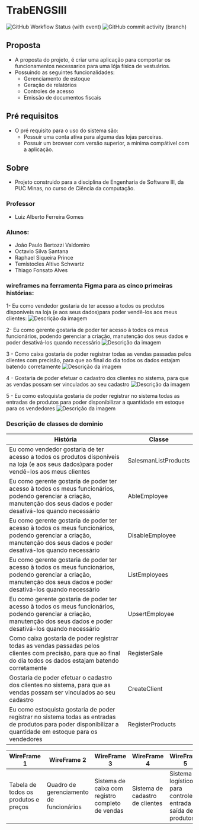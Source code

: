 # TrabENGSIII
![GitHub Workflow Status (with event)](https://img.shields.io/github/actions/workflow/status/OctavioSantanasoitic/TrabENGSIII/python-app.yml)
![GitHub commit activity (branch)](https://img.shields.io/github/commit-activity/m/OctavioSantanasoitic/TrabENGSIII)

## Proposta

- A proposta do projeto, é criar uma aplicação para comportar os funcionamentos necessarios para uma lója física de vestuários.
- Possuindo as seguintes funcionalidades:
  - Gerenciamento de estoque
  - Geração de relatórios
  - Controles de acesso
  - Emissão de documentos fiscais

## Pré requisitos

- O pré requisito para o uso do sistema são:
  - Possuir uma conta ativa para alguma das lojas parceiras.
  - Possuir um browser com versão superior, a minima compátivel com a aplicação.

## Sobre

- Projeto construido para a disciplina de Engenharia de Software III, da PUC Minas, no curso de Ciência da computação.

### Professor

- Luiz Alberto Ferreira Gomes

### Alunos:

- João Paulo Bertozzi Valdomiro
- Octavio Silva Santana
- Raphael Siqueira Prince
- Temístocles Altivo Schwartz
- Thiago Fonsato Alves

### wireframes na ferramenta Figma para as cinco primeiras histórias:
1- Eu como vendedor gostaria de ter acesso a todos os produtos disponíveis na loja (e aos seus dados)para poder vendê-los aos meus clientes:
![Descrição da imagem](1.jpeg)

2- Eu como gerente gostaria de poder ter acesso à todos os meus funcionários, podendo gerenciar a criação, manutenção dos seus dados e poder desativá-los quando necessário
![Descrição da imagem](Screenshot_116.png)

3 - Como caixa gostaria de poder registrar todas as vendas passadas pelos clientes com precisão, para que ao final do dia todos os dados estajam batendo corretamente
![Descrição da imagem](3.jpeg)

4 - Gostaria de poder efetuar o cadastro dos clientes no sistema, para que as vendas possam ser vinculados ao seu cadastro
![Descrição da imagem](Screenshot_114.png)

5 - Eu como estoquista gostaria de poder registrar no sistema todas as entradas de produtos para poder disponibilizar a quantidade em estoque para os vendedores
![Descrição da imagem](Screenshot_115.png)

### Descrição de classes de dominio

| História                                                                                                                                                                 | Classe               |
|--------------------------------------------------------------------------------------------------------------------------------------------------------------------------|----------------------|
| Eu como vendedor gostaria de ter acesso a todos os produtos disponíveis na loja (e aos seus dados)para poder vendê-los aos meus clientes                                 | SalesmanListProducts |
| Eu como gerente gostaria de poder ter acesso à todos os meus funcionários, podendo gerenciar a criação, manutenção dos seus dados e poder desativá-los quando necessário | AbleEmployee         |
| Eu como gerente gostaria de poder ter acesso à todos os meus funcionários, podendo gerenciar a criação, manutenção dos seus dados e poder desativá-los quando necessário | DisableEmployee      |
| Eu como gerente gostaria de poder ter acesso à todos os meus funcionários, podendo gerenciar a criação, manutenção dos seus dados e poder desativá-los quando necessário | ListEmployees        |
| Eu como gerente gostaria de poder ter acesso à todos os meus funcionários, podendo gerenciar a criação, manutenção dos seus dados e poder desativá-los quando necessário | UpsertEmployee       |
| Como caixa gostaria de poder registrar todas as vendas passadas pelos clientes com precisão, para que ao final do dia todos os dados estajam batendo corretamente        | RegisterSale         |
| Gostaria de poder efetuar o cadastro dos clientes no sistema, para que as vendas possam ser vinculados ao seu cadastro                                                   | CreateClient         |
| Eu como estoquista gostaria de poder registrar no sistema todas as entradas de produtos para poder disponibilizar a quantidade em estoque para os vendedores             | RegisterProducts     |

|<center>WireFrame 1<center>|<center>WireFrame 2<center>|<center>WireFrame 3<center>|<center>WireFrame 4<center>|<center>WireFrame 5<center>|
|--|--|--|--|--|
| Tabela de todos os produtos e preços | Quadro de gerenciamento de funcionários | Sistema de caixa com registro completo de vendas | Sistema de cadastro de clientes | Sistema logístico para controle de entrada e saída de produtos |
